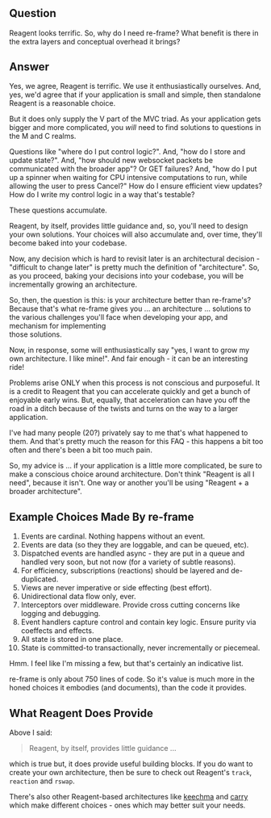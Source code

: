 
<!-- leave this H1 here. It stops mkdocs putting in a Title at the top.
     It needs to be at the top of the file otherwise it breaks the 
     table of contents on the right hand side. -->
#

## Question

Reagent looks terrific.  So, why do I need re-frame?  What benefit 
is there in the extra layers and conceptual overhead it brings?

## Answer 

Yes, we agree, Reagent is terrific. We use it enthusiastically ourselves. And, yes, we'd agree that if your application 
is small and simple, then standalone Reagent is a reasonable choice.

But it does only supply the V part of the MVC triad. As your application 
gets bigger and more complicated, you *will* need to find solutions to 
questions in the M and C realms. 

Questions like "where do I put control logic?".
And, "how do I store and update state?".
And, "how should new websocket packets be communicated with the broader app"? Or GET failures? 
And, "how do I put up a spinner
when waiting for CPU intensive computations to run, while allowing the user to press Cancel?"
How do I ensure efficient view updates?  How do I write my control logic in a way that's testable? 

These questions accumulate. 

Reagent, by itself, provides little guidance and, so, you'll need to
design your own solutions. Your choices will also accumulate and,
over time, they'll become baked into your codebase.

Now, any decision which is hard to revisit later is an architectural decision - 
"difficult to change later" is pretty much the definition of "architecture".  So, 
as you proceed, baking your decisions into your codebase, you will be 
incrementally growing an architecture.

So, then, the question is this: is your architecture better than re-frame's?  Because 
that's what re-frame gives you ... an architecture ... solutions to the
various challenges you'll face when developing your app, and mechanism for implementing  
those solutions.

Now, in response, some will enthusiastically say "yes, I want to grow my own 
architecture. I like mine!". And fair enough - it can be an interesting ride!

Problems arise ONLY when this process is not conscious and purposeful. It is a 
credit to Reagent that you can accelerate quickly and get a bunch of enjoyable 
early wins. But, equally, that acceleration can have you off the road
in a ditch because of the twists and turns on the way to a larger application.

I've had many people (20?) privately say to me that's what happened to them. 
And that's pretty much the reason for this FAQ - this happens a bit too often
and there's been a bit too much pain.

So, my advice is ... if your application is a little more complicated,
be sure to make a conscious choice around architecture. Don't think 
"Reagent is all I need", because it isn't. One way or
another you'll be using "Reagent + a broader architecture".

## Example Choices Made By re-frame

1. Events are cardinal. Nothing happens without an event.
2. Events are data  (so they they are loggable, and can be queued, etc).
3. Dispatched events are handled async - they are put in a queue and handled very soon, but not now (for a variety of subtle reasons).
4. For efficiency, subscriptions (reactions) should be layered and de-duplicated.
5. Views are never imperative or side effecting (best effort).
6. Unidirectional data flow only, ever.
7. Interceptors over middleware. Provide cross cutting concerns like logging and debugging.
8. Event handlers capture control and contain key logic. Ensure purity via coeffects and effects. 
9. All state is stored in one place. 
10. State is committed-to transactionally, never incrementally or piecemeal.

Hmm. I feel like I'm missing a few, but that's certainly an indicative list.

re-frame is only about 750 lines of code.  So it's value is much more in the honed
choices it embodies (and documents), than the code it provides.

## What Reagent Does Provide

Above I said:
> Reagent, by itself, provides little guidance ...

which is true but, it does provide useful building blocks. If you do want to create 
your own architecture, then be sure to check out Reagent's `track`, `reaction` and `rswap`. 

There's also other Reagent-based architectures like [keechma](https://github.com/keechma/keechma) and 
[carry](https://github.com/metametadata/carry) which make different choices - ones which may 
better suit your needs.
